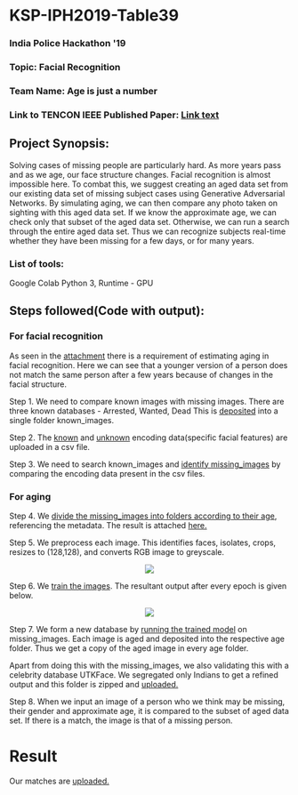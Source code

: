 # KSP-IPH2019-Table39
### India Police Hackathon '19 

### Topic: Facial Recognition
### Team Name: Age is just a number 
### Link to TENCON IEEE Published Paper: [Link text](https://ieeexplore.ieee.org/document/9293764)

## Project Synopsis:
Solving cases of missing people are particularly hard. As more years pass and as we age, our face structure changes. Facial recognition is almost impossible here. To combat this, we suggest creating an aged data set from our existing data set of missing subject cases using Generative Adversarial Networks. By simulating aging, we can then compare any photo taken on sighting with this aged data set. If we know the approximate age, we can check only that subset of the aged data set. Otherwise, we can run a search through the entire aged data set. Thus we can recognize subjects real-time whether they have been missing for a few days, or for many years.

### List of tools:
Google Colab
Python 3, Runtime - GPU

## Steps followed(Code with output):
### For facial recognition
As seen in the [attachment](/Proof.ipynb) there is a requirement of estimating aging in facial recognition. Here we can see that a younger version of a person does not match the same person after a few years because of changes in the facial structure.

Step 1.
We need to compare known images with missing images.
There are three known databases - Arrested, Wanted, Dead
This is [deposited](/merging.ipynb) into a single folder known_images.

Step 2.
The [known](/known.csv) and [unknown](/unknown.csv) encoding data(specific facial features) are uploaded in a csv file.

Step 3. 
We need to search known_images and [identify missing_images](/Facialrec.ipynb) by comparing the encoding data present in the csv files.

### For aging
Step 4.
We [divide the missing_images into folders according to their age](folders_for_police.ipynb), referencing the metadata. The result is attached [here.](/police_db1.zip)

Step 5.
We preprocess each image. This identifies faces, isolates, crops, resizes to (128,128), and converts RGB image to greyscale.
<p align="center">
  <img src="preproc_op.jpeg">
</p>

Step 6.
We [train the images](/Training_Final.ipynb). The resultant output after every epoch is given below.
<p align="center">
  <img src="trials_training_op.jpeg">
</p>

Step 7. 
We form a new database by [running the trained model](/Testing.ipynb) on missing_images. Each image is aged and deposited into the respective age folder. Thus we get a copy of the aged image in every age folder.

Apart from doing this with the missing_images, we also validating this with a celebrity database UTKFace. We segregated only Indians to get a refined output and this folder is zipped and [uploaded.](/aged_celeb_ds.zip)

Step 8.
When we input an image of a person who we think may be missing, their gender and approximate age, it is compared to the subset of aged data set. If there is a match, the image is that of a missing person. 

# Result
Our matches are [uploaded.](/matches_missing.xlsx)



